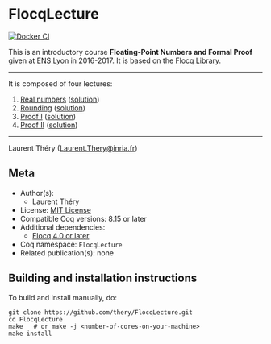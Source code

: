 <!---
This file was generated from `meta.yml`, please do not edit manually.
Follow the instructions on https://github.com/coq-community/templates to regenerate.
--->
# FlocqLecture

[![Docker CI][docker-action-shield]][docker-action-link]

[docker-action-shield]: https://github.com/thery/FlocqLecture/workflows/Docker%20CI/badge.svg?branch=master
[docker-action-link]: https://github.com/thery/FlocqLecture/actions?query=workflow:"Docker%20CI"




This is an introductory course **Floating-Point Numbers and Formal Proof**
given at [ENS Lyon](http://www.ens-lyon.fr/LIP/) in 2016-2017.
It is based on the [Flocq Library](http://flocq.gforge.inria.fr/).

----
It is composed of four lectures:

1. [Real numbers](./lecture1.v) ([solution](./lecture1_solution.v))
2. [Rounding](./lecture2.v) ([solution](./lecture2_solution.v))
3. [Proof I](./lecture3.v) ([solution](./lecture3_solution.v))
4. [Proof II](./lecture3.v) ([solution](./lecture4_solution.v))

----
Laurent Théry (Laurent.Thery@inria.fr)

## Meta

- Author(s):
  - Laurent Théry
- License: [MIT License](LICENSE)
- Compatible Coq versions: 8.15 or later
- Additional dependencies:
  - [Flocq 4.0 or later](https://gitlab.inria.fr/flocq/flocq.git)
- Coq namespace: `FlocqLecture`
- Related publication(s): none

## Building and installation instructions

To build and install manually, do:

``` shell
git clone https://github.com/thery/FlocqLecture.git
cd FlocqLecture
make   # or make -j <number-of-cores-on-your-machine> 
make install
```



